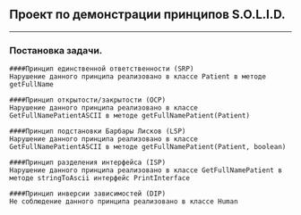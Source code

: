 ## Проект по демонстрации принципов S.O.L.I.D.
_____________________________________________________________
### Постановка задачи.
	
	####Принцип единственной ответственности (SRP)
	Нарушение данного принципа реализовано в классе Patient в методе getFullName
	
	####Принцип открытости/закрытости (OCP)
	Нарушение данного принципа реализовано в классе GetFullNamePatientASCII в методе getFullNamePatient(Patient)
	
	####Принцип подстановки Барбары Лисков (LSP)
	Нарушение данного принципа реализовано в классе GetFullNamePatientASCII в методе getFullNamePatient(Patient, boolean)
	
	####Принцип разделения интерфейса (ISP)
	Нарушение данного принципа реализовано в классе GetFullNamePatient в методе stringToAscii интерфейс PrintInterface
	
	####Принцип инверсии зависимостей (DIP)
	Не соблюдение данного принципа реализовано в классе Human